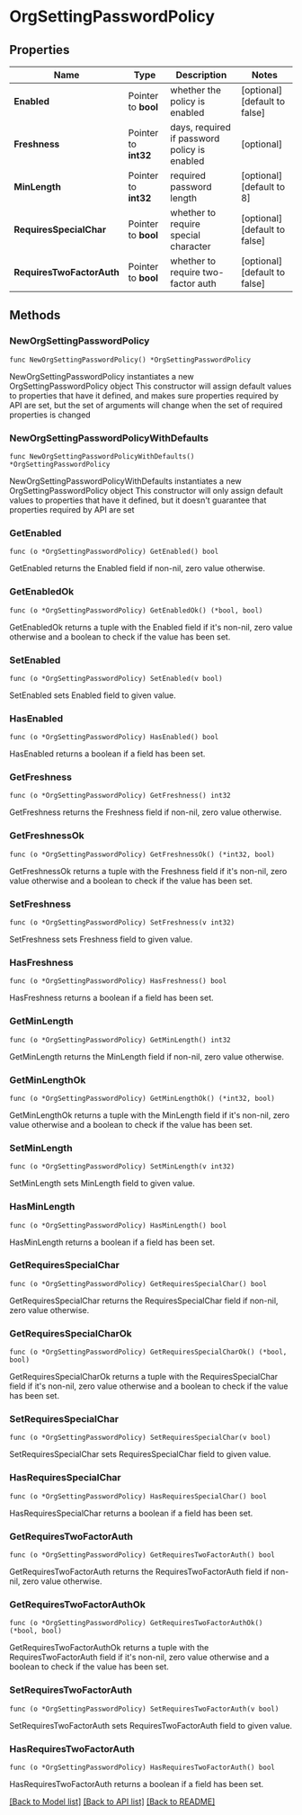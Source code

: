 # OrgSettingPasswordPolicy

## Properties

Name | Type | Description | Notes
------------ | ------------- | ------------- | -------------
**Enabled** | Pointer to **bool** | whether the policy is enabled | [optional] [default to false]
**Freshness** | Pointer to **int32** | days, required if password policy is enabled | [optional] 
**MinLength** | Pointer to **int32** | required password length | [optional] [default to 8]
**RequiresSpecialChar** | Pointer to **bool** | whether to require special character | [optional] [default to false]
**RequiresTwoFactorAuth** | Pointer to **bool** | whether to require two-factor auth | [optional] [default to false]

## Methods

### NewOrgSettingPasswordPolicy

`func NewOrgSettingPasswordPolicy() *OrgSettingPasswordPolicy`

NewOrgSettingPasswordPolicy instantiates a new OrgSettingPasswordPolicy object
This constructor will assign default values to properties that have it defined,
and makes sure properties required by API are set, but the set of arguments
will change when the set of required properties is changed

### NewOrgSettingPasswordPolicyWithDefaults

`func NewOrgSettingPasswordPolicyWithDefaults() *OrgSettingPasswordPolicy`

NewOrgSettingPasswordPolicyWithDefaults instantiates a new OrgSettingPasswordPolicy object
This constructor will only assign default values to properties that have it defined,
but it doesn't guarantee that properties required by API are set

### GetEnabled

`func (o *OrgSettingPasswordPolicy) GetEnabled() bool`

GetEnabled returns the Enabled field if non-nil, zero value otherwise.

### GetEnabledOk

`func (o *OrgSettingPasswordPolicy) GetEnabledOk() (*bool, bool)`

GetEnabledOk returns a tuple with the Enabled field if it's non-nil, zero value otherwise
and a boolean to check if the value has been set.

### SetEnabled

`func (o *OrgSettingPasswordPolicy) SetEnabled(v bool)`

SetEnabled sets Enabled field to given value.

### HasEnabled

`func (o *OrgSettingPasswordPolicy) HasEnabled() bool`

HasEnabled returns a boolean if a field has been set.

### GetFreshness

`func (o *OrgSettingPasswordPolicy) GetFreshness() int32`

GetFreshness returns the Freshness field if non-nil, zero value otherwise.

### GetFreshnessOk

`func (o *OrgSettingPasswordPolicy) GetFreshnessOk() (*int32, bool)`

GetFreshnessOk returns a tuple with the Freshness field if it's non-nil, zero value otherwise
and a boolean to check if the value has been set.

### SetFreshness

`func (o *OrgSettingPasswordPolicy) SetFreshness(v int32)`

SetFreshness sets Freshness field to given value.

### HasFreshness

`func (o *OrgSettingPasswordPolicy) HasFreshness() bool`

HasFreshness returns a boolean if a field has been set.

### GetMinLength

`func (o *OrgSettingPasswordPolicy) GetMinLength() int32`

GetMinLength returns the MinLength field if non-nil, zero value otherwise.

### GetMinLengthOk

`func (o *OrgSettingPasswordPolicy) GetMinLengthOk() (*int32, bool)`

GetMinLengthOk returns a tuple with the MinLength field if it's non-nil, zero value otherwise
and a boolean to check if the value has been set.

### SetMinLength

`func (o *OrgSettingPasswordPolicy) SetMinLength(v int32)`

SetMinLength sets MinLength field to given value.

### HasMinLength

`func (o *OrgSettingPasswordPolicy) HasMinLength() bool`

HasMinLength returns a boolean if a field has been set.

### GetRequiresSpecialChar

`func (o *OrgSettingPasswordPolicy) GetRequiresSpecialChar() bool`

GetRequiresSpecialChar returns the RequiresSpecialChar field if non-nil, zero value otherwise.

### GetRequiresSpecialCharOk

`func (o *OrgSettingPasswordPolicy) GetRequiresSpecialCharOk() (*bool, bool)`

GetRequiresSpecialCharOk returns a tuple with the RequiresSpecialChar field if it's non-nil, zero value otherwise
and a boolean to check if the value has been set.

### SetRequiresSpecialChar

`func (o *OrgSettingPasswordPolicy) SetRequiresSpecialChar(v bool)`

SetRequiresSpecialChar sets RequiresSpecialChar field to given value.

### HasRequiresSpecialChar

`func (o *OrgSettingPasswordPolicy) HasRequiresSpecialChar() bool`

HasRequiresSpecialChar returns a boolean if a field has been set.

### GetRequiresTwoFactorAuth

`func (o *OrgSettingPasswordPolicy) GetRequiresTwoFactorAuth() bool`

GetRequiresTwoFactorAuth returns the RequiresTwoFactorAuth field if non-nil, zero value otherwise.

### GetRequiresTwoFactorAuthOk

`func (o *OrgSettingPasswordPolicy) GetRequiresTwoFactorAuthOk() (*bool, bool)`

GetRequiresTwoFactorAuthOk returns a tuple with the RequiresTwoFactorAuth field if it's non-nil, zero value otherwise
and a boolean to check if the value has been set.

### SetRequiresTwoFactorAuth

`func (o *OrgSettingPasswordPolicy) SetRequiresTwoFactorAuth(v bool)`

SetRequiresTwoFactorAuth sets RequiresTwoFactorAuth field to given value.

### HasRequiresTwoFactorAuth

`func (o *OrgSettingPasswordPolicy) HasRequiresTwoFactorAuth() bool`

HasRequiresTwoFactorAuth returns a boolean if a field has been set.


[[Back to Model list]](../README.md#documentation-for-models) [[Back to API list]](../README.md#documentation-for-api-endpoints) [[Back to README]](../README.md)


